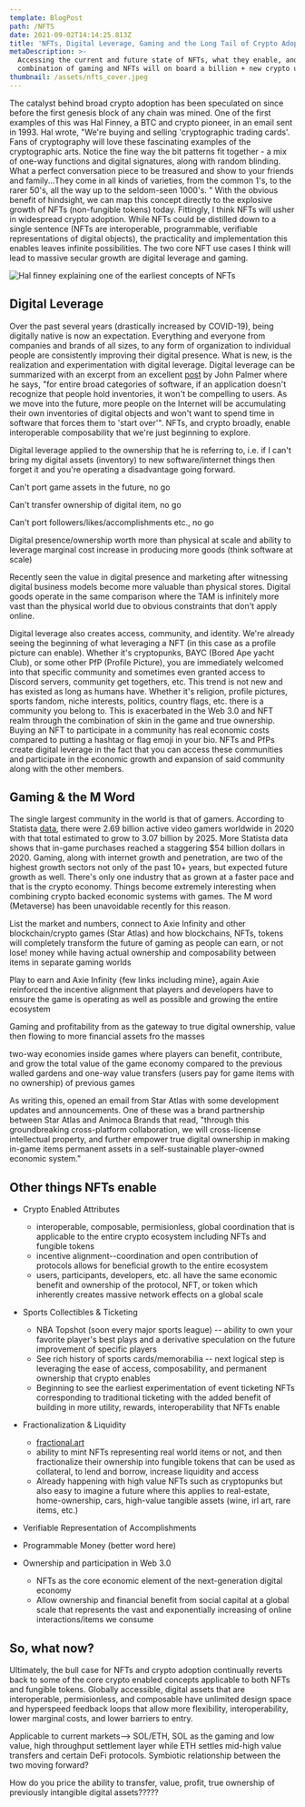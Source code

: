```yaml
---
template: BlogPost
path: /NFTS
date: 2021-09-02T14:14:25.813Z
title: 'NFTs, Digital Leverage, Gaming and the Long Tail of Crypto Adoption'
metaDescription: >-
  Accessing the current and future state of NFTs, what they enable, and how the
  combination of gaming and NFTs will on board a billion + new crypto users.
thumbnail: /assets/nfts_cover.jpeg
---
```

The catalyst behind broad crypto adoption has been speculated on since before the first genesis block of any chain was mined.  One of the first examples of this was Hal Finney, a BTC and crypto pioneer, in an email sent in 1993.  Hal wrote, "We're buying and selling 'cryptographic trading cards'.  Fans of cryptography will love these fascinating examples of the cryptographic arts.  Notice the fine way the bit patterns fit together - a mix of one-way functions and digital signatures, along with random blinding.  What a perfect conversation piece to be treasured and show to your friends and family...They come in all kinds of varieties, from the common 1's, to the rarer 50's, all the way up to the seldom-seen 1000's. "  With the obvious benefit of hindsight, we can map this concept directly to the explosive growth of NFTs (non-fungible tokens) today.  Fittingly, I think NFTs will usher in widespread crypto adoption.  While NFTs could be distilled down to a single sentence (NFTs are interoperable, programmable, verifiable representations of digital objects), the practicality and implementation this enables leaves infinite possibilities.  The two core NFT use cases I think will lead to massive secular growth are digital leverage and gaming.

![Hal finney explaining one of the earliest concepts of NFTs](/assets/hal_finney.png)

## Digital Leverage

Over the past several years (drastically increased by COVID-19), being digitally native is now an expectation.  Everything and everyone from companies and brands of all sizes, to any form of organization to individual people are consistently improving their digital presence.  What is new, is the realization and experimentation with digital leverage.  Digital leverage can be summarized with an excerpt from an excellent [post](https://j.mirror.xyz/) by John Palmer where he says, "for entire broad categories of software, if an application doesn't recognize that people hold inventories, it won't be compelling to users.  As we move into the future, more people on the Internet will be accumulating their own inventories of digital objects and won't want to spend time in software that forces them to 'start over'".  NFTs, and crypto broadly, enable interoperable composability that we're just beginning to explore.  

Digital leverage applied to the ownership that he is referring to, i.e. if I can't bring my digital assets (inventory) to new software/internet things then forget it and you're operating a disadvantage going forward.

Can't port game assets in the future, no go

Can't transfer ownership of digital item, no go

Can't port followers/likes/accomplishments etc., no go 

Digital presence/ownership worth more than physical at scale and ability to leverage marginal cost increase in producing more goods (think software at scale)

Recently seen the value in digital presence and marketing after witnessing digital business models become more valuable than physical stores.  Digital goods operate in the same comparison where the TAM is infinitely more vast than the physical world due to obvious constraints that don't apply online.

Digital leverage also creates access, community, and identity.  We're already seeing the beginning of what leveraging a NFT (in this case as a profile picture can enable).  Whether it's cryptopunks, BAYC (Bored Ape yacht Club), or some other PfP (Profile Picture), you are immediately welcomed into that specific community and sometimes even granted access to Discord servers, community get togethers, etc.  This trend is not new and has existed as long as humans have.  Whether it's religion, profile pictures, sports fandom, niche interests, politics, country flags, etc. there is a community you belong to.  This is exacerbated in the Web 3.0 and NFT realm through the combination of skin in the game and true ownership.  Buying an NFT to participate in a community has real economic costs compared to putting a hashtag or flag emoji in your bio.  NFTs and PfPs create digital leverage in the fact that you can access these communities and participate in the economic growth and expansion of said community along with the other members.  

## Gaming & the M Word

The single largest community in the world is that of gamers.  According to Statista [data](https://www.statista.com/statistics/748044/number-video-gamers-world/), there were 2.69 billion active video gamers worldwide in 2020 with that total estimated to grow to 3.07 billion by 2025.  More Statista data shows that in-game purchases reached a staggering $54 billion dollars in 2020.  Gaming, along with internet growth and penetration, are two of the highest growth sectors not only of the past 10+ years, but expected future growth as well.  There's only one industry that as grown at a faster pace and that is the crypto economy.  Things become extremely interesting when combining crypto backed economic systems with games.  The M word (Metaverse) has been unavoidable recently for this reason.  

List the market and numbers, connect to Axie Infinity and other blockchain/crypto games  (Star Atlas) and how blockchains, NFTs, tokens will completely transform the future of gaming as people can earn, or not lose! money while having actual ownership and composability between items in separate gaming worlds 

Play to earn and Axie Infinity {few links including mine}, again Axie reinforced the incentive alignment that players and developers have to ensure the game is operating as well as possible and growing the entire ecosystem

Gaming and profitability from as the gateway to true digital ownership, value then flowing to more financial assets fro the masses 

two-way economies inside games where players can benefit, contribute, and grow the total value of the game economy compared to the previous walled gardens and one-way value transfers (users pay for game items with no ownership) of previous games

As writing this, opened an email from Star Atlas with some development updates and announcements.  One of these was a brand partnership between Star Atlas and Animoca Brands that read, "through this groundbreaking cross-platform collaboration, we will cross-license intellectual property, and further empower true digital ownership in making in-game items permanent assets in a self-sustainable player-owned economic system."

## Other things NFTs enable

* Crypto Enabled Attributes 

  * interoperable, composable, permisionless, global coordination that is applicable to the entire crypto ecosystem including NFTs and fungible tokens 
  * incentive alignment--coordination and open contribution of protocols allows for beneficial growth to the entire ecosystem 
  * users, participants, developers, etc. all have the same economic benefit and ownership of the protocol, NFT, or token which inherently creates massive network effects on a global scale 
* Sports Collectibles & Ticketing

  * NBA Topshot (soon every major sports league) -- ability to own your favorite player's best plays and a derivative speculation on the future improvement of specific players
  * See rich history of sports cards/memorabilia -- next logical step is leveraging the ease of access, composability, and permanent ownership that crypto enables
  * Beginning to see the earliest experimentation of event ticketing NFTs corresponding to traditional ticketing with the added benefit of building in more utility, rewards, interoperability that NFTs enable
* Fractionalization & Liquidity 

  * [fractional.art ](https://fractional.art/)
  * ability to mint NFTs representing real world items or not, and then fractionalize their ownership into fungible tokens that can be used as collateral, to lend and borrow, increase liquidity and access
  * Already happening with high value NFTs such as cryptopunks but also easy to imagine a future where this applies to real-estate, home-ownership, cars, high-value tangible assets (wine, irl art, rare items, etc.)
* Verifiable Representation of Accomplishments 
* Programmable Money (better word here)
* Ownership and participation in Web 3.0 

  * NFTs as the core economic element of the next-generation digital economy 
  * Allow ownership and financial benefit from social capital at a global scale that represents the vast and exponentially increasing of online interactions/items we consume 

## So, what now?

Ultimately, the bull case for NFTs and crypto adoption continually reverts back to some of the core crypto enabled concepts applicable to both NFTs and fungible tokens.  Globally accessible, digital assets that are interoperable, permisionless, and composable have unlimited design space and hyperspeed feedback loops that allow more flexibility, interoperability, lower marginal costs, and lower barriers to entry.  

Applicable to current markets--> SOL/ETH, SOL as the gaming and low value, high throughput settlement layer while ETH settles mid-high value transfers and certain DeFi protocols.  Symbiotic relationship between the two moving forward? 

How do you price the ability to transfer, value, profit, true ownership of previously intangible digital assets?????
